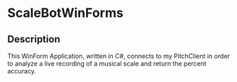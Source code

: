 # ScaleBotWinForms

Description
--------------------------------------
This WinForm Application, written in C#, connects to my PitchClient in order to analyze a live recording of a musical scale and return the percent accuracy. 

